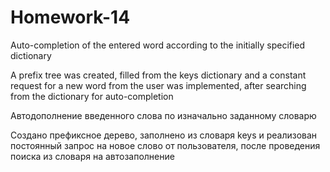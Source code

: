 # Homework-14

Auto-completion of the entered word according to the initially specified dictionary

A prefix tree was created, filled from the keys dictionary and a constant request for a new word from the user was implemented, after searching from the dictionary for auto-completion

Автодополнение введенного слова по изначально заданному словарю

Создано префиксное дерево, заполнено из словаря keys и реализован постоянный запрос на новое слово от пользователя, после проведения поиска из словаря на автозаполнение

